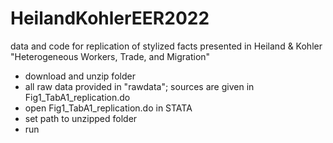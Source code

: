 # HeilandKohlerEER2022
data and code for replication of stylized facts presented in Heiland &amp; Kohler "Heterogeneous Workers, Trade, and Migration"
- download and unzip folder
- all raw data provided in "rawdata"; sources are given in Fig1_TabA1_replication.do
- open Fig1_TabA1_replication.do in STATA
- set path to unzipped folder
- run

